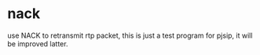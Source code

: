 nack
====

use NACK to retransmit rtp packet, this is just a test program for pjsip, it will be improved latter.